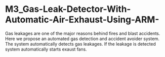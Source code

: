# M3_Gas-Leak-Detector-With-Automatic-Air-Exhaust-Using-ARM-
Gas leakages are one of the major reasons behind fires and blast accidents. Here we propose an automated gas detection and accident avoider system. The system automatically detects gas leakages. If the leakage is detected system automatically starts exaust fans.
